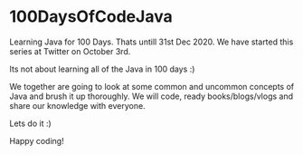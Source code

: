 # 100DaysOfCodeJava
Learning Java for 100 Days. Thats untill 31st Dec 2020. We have started this series at Twitter on October 3rd.

Its not about learning all of the Java in 100 days :)

We together are going to look at some common and uncommon concepts of Java and brush it up thoroughly. We will code, ready books/blogs/vlogs and share our knowledge with everyone.

Lets do it :)

Happy coding!

